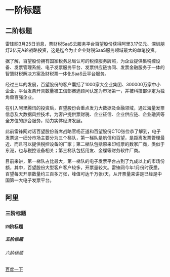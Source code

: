 # 一阶标题

## 二阶标题

雷锋网3月25日消息，票财税SaaS云服务平台百望股份获得阿里3.17亿元、深圳朋灯2亿元A轮战略投资，这是迄今为止企业财税SaaS服务领域最大的单笔投资。

据了解，百望股份拥有国家税务总局认可的税控服务牌照，为企业提供集税控设备、发票管理系统、电子发票服务平台、发票供应链协同、发票金融服务于一体的智慧财税解决方案及财税票一体化SaaS云平台服务。

经过三年的发展，百望股份的客户囊括了1000家大企业集团、300000万家中小企业，平台发票开具数量被工信部赛迪顾问认定为市场第一，并被科技部评定为独角兽百强企业。

在引入阿里腾讯的投资后，百望股份会重点发力大数据及金融领域，通过海量发票信息及大数据风控技术，为客户提供票财税、企业征信、企业供应链、企业融资等全方位的综合服务，助力实体经济发展。

此前雷锋网对话百望股份首席战略官杨正道和百望股份CTO张俭恭了解到，电子发票这一细分市场主要分为三个梯队，第一梯队是航信和百望，是距离发票管理最近、而且可以提供税控设备的厂家；第二梯队包括原来印纸票的数家厂商，类似于东港，也与税控设备相关；第三梯队包括用友、金蝶等财务软件厂商。

目前来讲，第一梯队占比最大，第一梯队的电子发票平台占到了九成以上的市场份额，其中，百望股份大型客户客户较多，开票量较大。雷锋网今年1月份时获悉，百望每天开票数量约三百多万张，峰值可达千万张/天，从开票量来讲是已经是中国第一大电子发票平台。

## 阿里



### 三阶标题

#### 四阶标题

##### 五阶标题

###### 六阶标题
[百度一下](www.baidu.com)